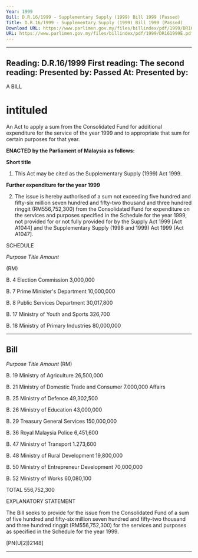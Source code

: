 ```yaml
---
Year: 1999
Bill: D.R.16/1999 - Supplementary Supply (1999) Bill 1999 (Passed)
Title: D.R.16/1999 - Supplementary Supply (1999) Bill 1999 (Passed)
Download URL: https://www.parlimen.gov.my/files/billindex/pdf/1999/DR161999E.pdf
URL: https://www.parlimen.gov.my/files/billindex/pdf/1999/DR161999E.pdf
---
```

---
Reading:
D.R.16/1999
First reading:
The second reading:
Presented by:
Passed At:
Presented by:
---

A BILL

# intituled

An Act to apply a sum from the Consolidated Fund for additional
expenditure for the service of the year 1999 and to appropriate
that sum for certain purposes for that year.

**ENACTED by the Parliament of Malaysia as follows:**

**Short title**

1. This Act may be cited as the Supplementary Supply (1999)
Act 1999.

**Further expenditure for the year 1999**

2. The issue is hereby authorised of a sum not exceeding five
hundred and fifty-six million seven hundred and fifty-two thousand
and three hundred ringgit (RM556,752,300) from the Consolidated
Fund for expenditure on the services and purposes specified in
the Schedule for the year 1999, not provided for or not fully
provided for by the Supply Act 1999 [Act A1044] and the
Supplementary Supply (1998 and 1999) Act 1999 [Act A1047].

SCHEDULE

_Purpose_ _Title_ _Amount_

(RM)

B. 4 Election Commission 3,000,000

B. 7 Prime Minister's Department 10,000,000

B. 8 Public Services Department 30,017,800

B. 17 Ministry of Youth and Sports 326,700

B. 18 Ministry of Primary Industries 80,000,000


-----

## Bill

_Purpose_ _Title_ _Amount_
(RM)

B. 19 Ministry of Agriculture 26,500,000

B. 21 Ministry of Domestic Trade and Consumer 7.000,000
Affairs

B. 25 Ministry of Defence 49,302,500

B. 26 Ministry of Education 43,000,000

B. 29 Treasury General Services 150,000,000

B. 36 Royal Malaysia Police 6,451,600

B. 47 Ministry of Transport 1.273,600

B. 48 Ministry of Rural Development 19,800,000

B. 50 Ministry of Entrepreneur Development 70,000,000

B. 52 Ministry of Works 60,080,100

TOTAL 556,752,300

EXPLANATORY STATEMENT

The Bill seeks to provide for the issue from the Consolidated Fund of a sum
of five hundred and fifty-six million seven hundred and fifty-two thousand and
three hundred ringgit (RM556,752,300) for the services and purposes as specified
in the Schedule for the year 1999.

[PN(U[2])2148]


-----

